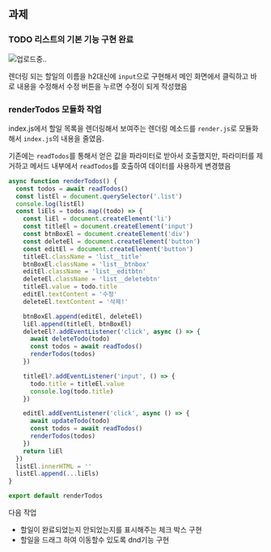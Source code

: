 ## 과제 
### TODO 리스트의 기본 기능 구현 완료
 ![업로드중..](blob:https://velog.io/687ff7cf-18c5-4d65-8f72-35f2239ee250)

렌더링 되는 할일의 이름을 h2대신에 `input`으로 구현해서 메인 화면에서 클릭하고 바로 내용을 수정해서 수정 버튼을 누르면 수정이 되게 작성했음

### renderTodos 모듈화 작업

index.js에서 할일 목록을 렌더링해서 보여주는 렌더링 메소드를 `render.js`로 모듈화 해서 `index.js`의 내용을 줄였음.

기존에는 `readTodos`를 통해서 얻은 값을 파라미터로 받아서 호출했지만, 파라미터를 제거하고 메서드 내부에서 `readTodos`를 호출하여 데이터를 사용하게 변경했음

```js
async function renderTodos() {
  const todos = await readTodos()
  const listEl = document.querySelector('.list')
  console.log(listEl)
  const liEls = todos.map((todo) => {
    const liEl = document.createElement('li')
    const titleEl = document.createElement('input')
    const btnBoxEl = document.createElement('div')
    const deleteEl = document.createElement('button')
    const editEl = document.createElement('button')
    titleEl.className = 'list__title'
    btnBoxEl.className = 'list__btnbox'
    editEl.className = 'list__editbtn'
    deleteEl.className = 'list__deletebtn'
    titleEl.value = todo.title
    editEl.textContent = '수정'
    deleteEl.textContent = '삭제!'

    btnBoxEl.append(editEl, deleteEl)
    liEl.append(titleEl, btnBoxEl)
    deleteEl?.addEventListener('click', async () => {
      await deleteTodo(todo)
      const todos = await readTodos()
      renderTodos(todos)
    })

    titleEl?.addEventListener('input', () => {
      todo.title = titleEl.value
      console.log(todo.title)
    })

    editEl.addEventListener('click', async () => {
      await updateTodo(todo)
      const todos = await readTodos()
      renderTodos(todos)
    })
    return liEl
  })
  listEl.innerHTML = ''
  listEl.append(...liEls)
}

export default renderTodos
```

다음 작업
- 할일이 완료되었는지 안되었는지를 표시해주는 체크 박스 구현
- 할일을 드래그 하여 이동할수 있도록 dnd기능 구현

